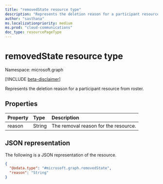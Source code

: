 ```yaml
---
title: "removedState resource type"
description: "Represents the deletion reason for a participant resource from roster."
author: "sasthana"
ms.localizationpriority: medium
ms.prod: "cloud-communications"
doc_type: resourcePageType
---
```


# removedState resource type

Namespace: microsoft.graph

[!INCLUDE [beta-disclaimer](../../includes/beta-disclaimer.md)]

Represents the deletion reason for a participant resource from roster.

## Properties

| Property | Type   | Description                          |
|:---------|:-------|:-------------------------------------|
| reason   | String | The removal reason for the resource. |

## JSON representation

The following is a JSON representation of the resource.

<!-- {
  "blockType": "resource",
  "@odata.type": "microsoft.graph.removedState"
} -->
```json
{
  "@odata.type": "#microsoft.graph.removedState",
  "reason": "String"
}
```
